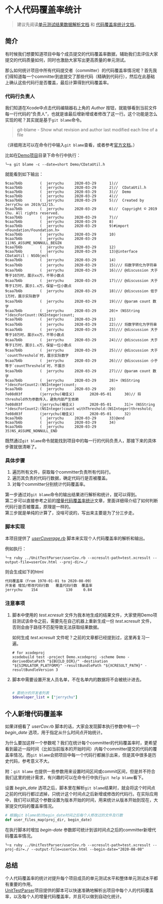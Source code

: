 # 个人代码覆盖率统计

>  建议先阅读[单元测试结果数据解析文档](./unitTestInfo.md) 和 [代码覆盖率统计文档](./targetCoverage.md)。

## 简介

有时候我们想要知道项目中每个成员提交的代码覆盖率数据，辅助我们去评估大家提交的代码质量如何，同时也激励大家写出更高质量的单元测试。  

那么如何统计项目中所有代码提交者（committer）的代码覆盖率情况呢？首先我们得知道每一个committer到底提交了那些代码（精确到代码行），然后在此基础上确认这些代码行是否覆盖，最后计算得到代码覆盖率。

### 代码行负责人

我们知道在Xcode中点击代码编辑器右上角的 *Author* 按钮，就能够看到当前文件每一行代码的“负责人”，也就是谁最后增新增或者修改了这一行。这个功能是怎么实现的呢？其实就是基于`git blame`命令。

> git-blame - Show what revision and author last modified each line of a file

（详细用法可以在命令行中输入`git blame`查看，或者参考[官方文档](https://git-scm.com/docs/git-blame)。）

比如在[Demo项目](https://github.com/JerryChu/UnitTestDemo)目录下命令行中执行：

```objc
╰─± git blame -c --date=short Demo/CDataUtil.h
```

就能看到如下输出：

```text
9caa7b6b        (  jerrychu     2020-03-29      1)//
9caa7b6b        (  jerrychu     2020-03-29      2)//  CDataUtil.h
9caa7b6b        (  jerrychu     2020-03-29      3)//  Demo
9caa7b6b        (  jerrychu     2020-03-29      4)//
9caa7b6b        (  jerrychu     2020-03-29      5)//  Created by JerryChu on 2019/12/15.
9caa7b6b        (  jerrychu     2020-03-29      6)//  Copyright © 2019 Chu. All rights reserved.
9caa7b6b        (  jerrychu     2020-03-29      7)//
9caa7b6b        (  jerrychu     2020-03-29      8)
9caa7b6b        (  jerrychu     2020-03-29      9)#import <Foundation/Foundation.h>
9caa7b6b        (  jerrychu     2020-03-29      10)
9caa7b6b        (  jerrychu     2020-03-29      11)NS_ASSUME_NONNULL_BEGIN
9caa7b6b        (  jerrychu     2020-03-29      12)
9caa7b6b        (  jerrychu     2020-03-29      13)@interface CDataUtil : NSObject
9caa7b6b        (  jerrychu     2020-03-29      14)
9caa7b6b        (  jerrychu     2020-03-29      15)/// 将数字转化为字符串
9caa7b6b        (  jerrychu     2020-03-29      16)/// @discussion 大于等于10万时，展示xx万，不带小数点
9caa7b6b        (  jerrychu     2020-03-29      17)/// @discussion 大于等于1万时，展示1.x万，保留一位小数点
9caa7b6b        (  jerrychu     2020-03-29      18)/// @discussion 低于1万时，展示实际数字
9caa7b6b        (  jerrychu     2020-03-29      19)/// @param count 数字
9caa7b6b        (  jerrychu     2020-03-29      20)+ (NSString *)descForCount:(NSInteger)count;
9caa7b6b        (  jerrychu     2020-03-29      21)
9caa7b6b        (  jerrychu     2020-03-29      22)/// 将数字转化为字符串
9caa7b6b        (  jerrychu     2020-03-29      23)/// @discussion 大于等于10万时，展示xx万，不带小数点
9caa7b6b        (  jerrychu     2020-03-29      24)/// @discussion 大于等于1万时，展示1.x万，保留一位小数点
9caa7b6b        (  jerrychu     2020-03-29      25)/// @discussion 大于`countThreshold`时，展示实际数字
9caa7b6b        (  jerrychu     2020-03-29      26)/// @discussion 小于等于`countThreshold`时，不展示
9caa7b6b        (  jerrychu     2020-03-29      27)/// @param count 数字
9caa7b6b        (  jerrychu     2020-03-29      28)+ (NSString *)descForCount2:(NSInteger)count;
9caa7b6b        (  jerrychu     2020-03-29      29)
7e08d03f        (jerrychu(褚佳义)       2020-05-01      30)// 将threshold作为参数传入，避免内部产生依赖
7e08d03f        (jerrychu(褚佳义)       2020-05-01      31)+ (NSString *)descForCount2:(NSInteger)count withThreshold:(NSInteger)threshold;
7e08d03f        (jerrychu(褚佳义)       2020-05-01      32)
9caa7b6b        (  jerrychu     2020-03-29      33)@end
9caa7b6b        (  jerrychu     2020-03-29      34)
9caa7b6b        (  jerrychu     2020-03-29      35)NS_ASSUME_NONNULL_END
```

既然通过`git blame`命令就能找到项目中的每一行的代码负责人，那接下来的具体步骤就很清晰了。   

### 具体步骤

1. 遍历所有文件，获取每个committer负责所有代码行。
2. 遍历其负责的代码行数据，确定代码行是否被覆盖。
3. 对每个committer分别统计代码覆盖率。

第一步通过对`git blame`命令的输出结果进行解析和统计，就可以得到。  
第二步可以直接参考之前的[增量代码覆盖率统计](./deltaCoverage.md)文章，里面详细得介绍了如何判断代码行是否被覆盖，原理是一样的。  
第三步就是单纯的计算了，没啥可说的，写出来主要是为了分三步走。  

### 脚本实现

本项目提供了 [*userCoverage.rb*](https://github.com/JerryChu/UnitTestParser/blob/master/userCoverage.rb) 脚本来实现个人代码覆盖率的解析和输出。

例如执行：

```
╰─± ruby ../UnitTestParser/userCov.rb --xcresult-path=test.xcresult --output-file=userCov.html --proj-dir=./
```

则会生成如下的html

```html
代码覆盖率（from 1970-01-01 to 2020-08-09）
开发者	增加/修改代码行数	覆盖代码行数	覆盖率
jerrychu	154	            130 	0.84
```

### 注意事项

1. 脚本中使用的 *test.xcresult* 文件为我本地生成的结果文件，大家使用Demo项目测试该命令之前，需要先在自己机器上重新生成一份 *test.xcresult* 文件，否则会由于路径不匹配导致无法获取结果数据。  

    如何生成 *test.xcresult* 文件呢？之前的文章都已经提到过，这里再复习一遍。

    ```shell
    # for xcodeproj
    xcodebuild test -project Demo.xcodeproj -scheme Demo -derivedDataPath "${BUILD_DIR}/" -destination "${SIMULATOR_PLATFORM}" -resultBundlePath "${XCRESULT_PATH}" -resultBundleVersion 3
    ```

2. 脚本中需要设置开发人员名单，不在名单内的数据将不会被统计进去。

    ```ruby

    # 要统计的开发者列表
    $developer_list = ["jerrychu"]
    ```

## 个人新增代码覆盖率

如果详细看了 *userCov.rb* 脚本的话，大家会发现脚本执行参数中有一个 *begin_date* 选项，用于指定从什么时间点开始统计。

为什么要加这样一个参数呢？我们在统计每个committer的代码覆盖率时，更希望看到最近一段时间（比如当前版本的开始时间）内每个committer提交的代码的覆盖率情况。而`git blame`会把项目中每一个代码行都展示出来，但是其中很多是历史代码，参考意义不大。

附：`git blame` 也提供一些参数用来设置时间区间或commit区间，但是并不符合我们这里的统计需求，有兴趣的可以在命令行中执行`git help blame`看下。

设置 *begin_date* 选项之后，脚本里在解析`git blame`结果时，就会将这个时间点之前的代码行都过滤掉，只统计这个时间点之后新增或修改的代码行。在实际应用中，我们可以把这个参数设置为版本开始的时间，用来统计从版本开始到现在，大家提交代码的覆盖率情况。

```ruby
# 根据git blame统计begin_date时间之后每个人修改过的文件及行数
def user_files_map(proj_dir, begin_date)
```

在执行脚本时增加 *begin-date* 参数即可统计到该时间点之后的committer新增代码覆盖率情况。

```
╰─± ruby ../UnitTestParser/userCov.rb --xcresult-path=test.xcresult --proj-dir=./ --output-file=userCov.html --begin-date="2020-08-08"
```

## 总结

个人代码覆盖率的统计对提升每个项目成员的单元测试水平和整体单元测试水平都有重要的作用。  
[UnitTestParser](https://github.com/JerryChu/UnitTestParser)项目提供的脚本可以快速准确地解析出项目中每个人的代码覆盖率，以及每个人的增量代码覆盖率，并且可以做到自动化统计。